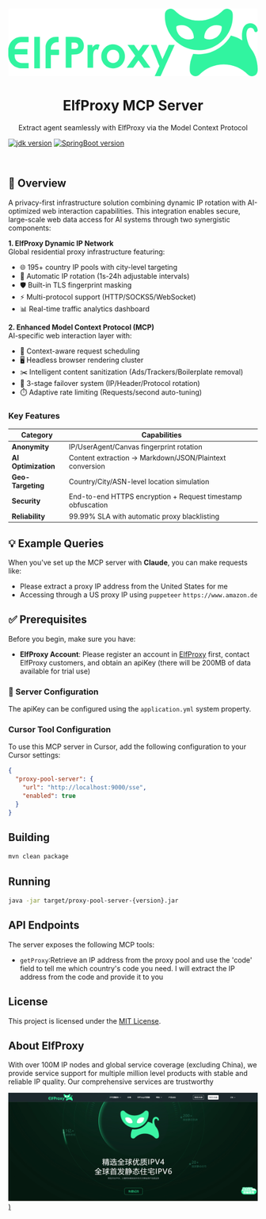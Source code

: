<p align="center">
  <img src="images/login.png" alt="ElfProxy + MCP">
</p>
<h1 align="center" style="border-bottom: none;">
  ElfProxy MCP Server
</h1>
<p align="center">
  <p align="center">Extract agent seamlessly with ElfProxy via the Model Context Protocol</p>
</p>

[![jdk version](https://img.shields.io/badge/java%20version-%2017-blue)](http://pyrn.2.vu/1)
[![SpringBoot version](https://img.shields.io/badge/spring%20boot-%203-blue)](http://pyrn.2.vu/1)

<br/>

## 📖 Overview

A privacy-first infrastructure solution combining dynamic IP rotation with AI-optimized web interaction capabilities. This integration enables secure, large-scale web data access for AI systems through two synergistic components:

**1. ElfProxy Dynamic IP Network**  
Global residential proxy infrastructure featuring:
- 🌐 195+ country IP pools with city-level targeting
- 🔄 Automatic IP rotation (1s-24h adjustable intervals)
- 🛡️ Built-in TLS fingerprint masking
- ⚡ Multi-protocol support (HTTP/SOCKS5/WebSocket)
- 📊 Real-time traffic analytics dashboard

**2. Enhanced Model Context Protocol (MCP)**  
AI-specific web interaction layer with:
- 🧠 Context-aware request scheduling
- 🖥️ Headless browser rendering cluster
- ✂️ Intelligent content sanitization (Ads/Trackers/Boilerplate removal)
- 🔄 3-stage failover system (IP/Header/Protocol rotation)
- ⏱️ Adaptive rate limiting (Requests/second auto-tuning)

### Key Features
| Category              | Capabilities                                                                 |
|-----------------------|-----------------------------------------------------------------------------|
| **Anonymity**         | IP/UserAgent/Canvas fingerprint rotation                                   |
| **AI Optimization**   | Content extraction → Markdown/JSON/Plaintext conversion                    |
| **Geo-Targeting**     | Country/City/ASN-level location simulation                                 |
| **Security**          | End-to-end HTTPS encryption + Request timestamp obfuscation                |
| **Reliability**       | 99.99% SLA with automatic proxy blacklisting                              |

## 💡 Example Queries
When you've set up the MCP server with **Claude**, you can make requests like:

- Please extract a proxy IP address from the United States for me
- Accessing through a US proxy IP using `puppeteer`  ` https://www.amazon.de `

## ✅ Prerequisites

Before you begin, make sure you have:

- **ElfProxy Account**: Please register an account in [ElfProxy](http://pyrn.2.vu/1/) first, contact ElfProxy customers, and obtain an apiKey (there will be 200MB of data available for trial use)

### 🧩 Server Configuration

The apiKey can be configured using the `application.yml` system property. 

### Cursor Tool Configuration

To use this MCP server in Cursor, add the following configuration to your Cursor settings:

```json
{
  "proxy-pool-server": {
    "url": "http://localhost:9000/sse",
    "enabled": true
  }
}
```

## Building

```bash
mvn clean package
```

## Running

```bash
java -jar target/proxy-pool-server-{version}.jar
```

## API Endpoints

The server exposes the following MCP tools:

- `getProxy`:Retrieve an IP address from the proxy pool and use the 'code' field to tell me which country's code you need. I will extract the IP address from the code and provide it to you



## License

This project is licensed under the [MIT License](LICENSE).

## About ElfProxy

With over 100M IP nodes and global service coverage (excluding China), we provide service support for multiple million level products with stable and reliable IP quality. Our comprehensive services are trustworthy

[![image](images/ElfProxy.png))](http://pyrn.2.vu/1/)
